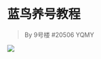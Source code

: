 # 蓝鸟养号教程

> By 9号楼 #20506 YQMY 

![](https://img.nga.178.com/attachments/mon_202102/14/-zue37Qspz9-8yxaXpZ6vT3cSu0-e1y.png)
